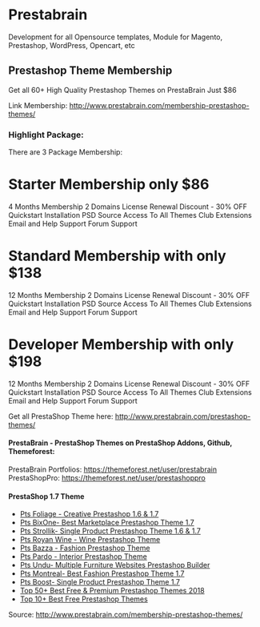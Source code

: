 # Prestabrain
Development for all Opensource templates, Module for Magento, Prestashop, WordPress, Opencart, etc

## Prestashop Theme Membership
Get all 60+ High Quality Prestashop Themes on PrestaBrain Just $86 

Link Membership: http://www.prestabrain.com/membership-prestashop-themes/

### Highlight Package:
There are 3 Package Membership:

# Starter Membership only $86
4 Months Membership
2 Domains License
Renewal Discount - 30% OFF
Quickstart Installation
PSD Source
Access To All Themes
Club Extensions
Email and Help Support
Forum Support

# Standard Membership with only $138
12 Months Membership
2 Domains License
Renewal Discount - 30% OFF
Quickstart Installation
PSD Source
Access To All Themes
Club Extensions
Email and Help Support
Forum Support

# Developer Membership with only $198
12 Months Membership
2 Domains License
Renewal Discount - 30% OFF
Quickstart Installation
PSD Source
Access To All Themes
Club Extensions
Email and Help Support
Forum Support


Get all PrestaShop Theme here: http://www.prestabrain.com/prestashop-themes/

#### PrestaBrain - PrestaShop Themes on PrestaShop Addons, Github, Themeforest:

PrestaBrain Portfolios: https://themeforest.net/user/prestabrain
PrestaShopPro: https://themeforest.net/user/prestashoppro

#### PrestaShop 1.7 Theme
- [Pts Foliage - Creative Prestashop 1.6 & 1.7](http://www.prestabrain.com/product/pts-foliage)
- [Pts BixOne- Best Marketplace Prestashop Theme 1.7](http://www.prestabrain.com/product/pts-bixone)
- [Pts Strollik- Single Product Prestashop Theme 1.6 & 1.7](http://www.prestabrain.com/product/pts-strollik)
- [Pts Royan Wine - Wine Prestashop Theme ](https://bit.ly/2IyljaX)
- [Pts Bazza - Fashion Prestashop Theme ](https://bit.ly/2J9VSfD)
- [Pts Pardo - Interior Prestashop Theme ](https://bit.ly/2LDNwLv)
- [Pts Undu- Multiple Furniture Websites Prestashop Builder](https://bit.ly/2L1Chvc)
- [Pts Montreal- Best Fashion Prestashop Theme 1.7](https://bit.ly/2GY6CIT)
- [Pts Boost- Single Product Prestashop Theme 1.7](https://bit.ly/2FAMM5v)
- [Top 50+ Best Free & Premium Prestashop Themes 2018 ](http://www.prestabrain.com/best-prestashop-themes)
- [Top 10+ Best Free Prestashop Themes](http://www.prestabrain.com/top-best-free-prestashop-themes)

Source: http://www.prestabrain.com/membership-prestashop-themes/


